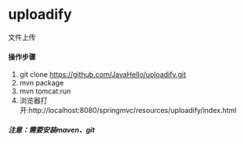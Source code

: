 # uploadify
文件上传

#### 操作步骤 
1. git clone https://github.com/JavaHello/uploadify.git
2. mvn package
3. mvn tomcat:run
4. 浏览器打开:http://localhost:8080/springmvc/resources/uploadify/index.html

##### 注意：需要安装maven、git
